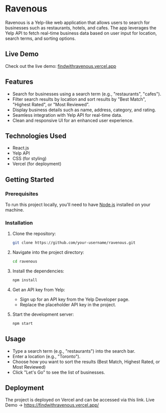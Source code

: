 # Ravenous

Ravenous is a Yelp-like web application that allows users to search for businesses such as restaurants, hotels, and cafes. The app leverages the Yelp API to fetch real-time business data based on user input for location, search terms, and sorting options.

## Live Demo
Check out the live demo: [findwithravenous.vercel.app](https://findwithravenous.vercel.app/)

## Features

- Search for businesses using a search term (e.g., "restaurants", "cafes").
- Filter search results by location and sort results by "Best Match", "Highest Rated", or "Most Reviewed".
- Display business details such as name, address, category, and rating.
- Seamless integration with Yelp API for real-time data.
- Clean and responsive UI for an enhanced user experience.

## Technologies Used

- React.js
- Yelp API
- CSS (for styling)
- Vercel (for deployment)

## Getting Started

### Prerequisites

To run this project locally, you'll need to have [Node.js](https://nodejs.org/) installed on your machine.

### Installation

1. Clone the repository:

   ```bash
   git clone https://github.com/your-username/ravenous.git

2. Navigate into the project directory:
   ```bash
   cd ravenous

3. Install the dependencies:
   ```bash
   npm install

4. Get an API key from Yelp:
    - Sign up for an API key from the Yelp Developer page.
    - Replace the placeholder API key in the project.

5. Start the development server:
   ```bash
   npm start


## Usage
- Type a search term (e.g., "restaurants") into the search bar.
- Enter a location (e.g., "Toronto").
- Choose how you want to sort the results (Best Match, Highest Rated, or Most Reviewed)
- Click "Let's Go" to see the list of businesses.

## Deployment

The project is deployed on Vercel and can be accessed via this link.
Live Demo -> https://findwithravenous.vercel.app/